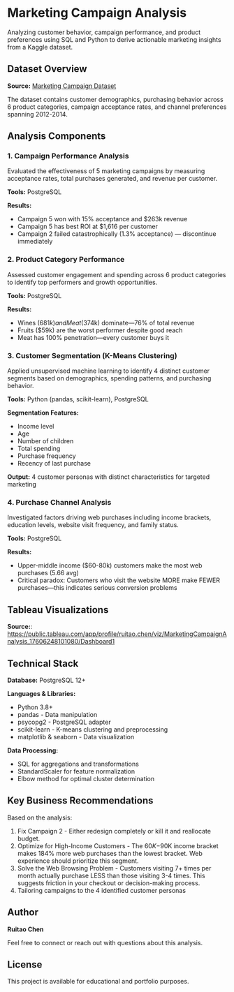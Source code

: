 # Marketing Campaign Analysis

Analyzing customer behavior, campaign performance, and product preferences using SQL and Python to derive actionable marketing insights from a Kaggle dataset.

## Dataset Overview

**Source:** [Marketing Campaign Dataset](https://mavenanalytics.io/data-playground/marketing-campaign-results?utm_source=chatgpt.com)

The dataset contains customer demographics, purchasing behavior across 6 product categories, campaign acceptance rates, and channel preferences spanning 2012-2014.

## Analysis Components

### 1. Campaign Performance Analysis
Evaluated the effectiveness of 5 marketing campaigns by measuring acceptance rates, total purchases generated, and revenue per customer.

**Tools:** PostgreSQL

**Results:**
- Campaign 5 won with 15% acceptance and $263k revenue
- Campaign 5 has best ROI at $1,616 per customer
- Campaign 2 failed catastrophically (1.3% acceptance) — discontinue immediately

### 2. Product Category Performance
Assessed customer engagement and spending across 6 product categories to identify top performers and growth opportunities.

**Tools:** PostgreSQL

**Results:**
- Wines ($681k) and Meat ($374k) dominate—76% of total revenue
- Fruits ($59k) are the worst performer despite good reach
- Meat has 100% penetration—every customer buys it

### 3. Customer Segmentation (K-Means Clustering)
Applied unsupervised machine learning to identify 4 distinct customer segments based on demographics, spending patterns, and purchasing behavior.

**Tools:** Python (pandas, scikit-learn), PostgreSQL

**Segmentation Features:**
- Income level
- Age
- Number of children
- Total spending
- Purchase frequency
- Recency of last purchase

**Output:** 4 customer personas with distinct characteristics for targeted marketing

### 4. Purchase Channel Analysis
Investigated factors driving web purchases including income brackets, education levels, website visit frequency, and family status.

**Tools:** PostgreSQL

**Results:**
- Upper-middle income ($60-80k) customers make the most web purchases (5.66 avg)
- Critical paradox: Customers who visit the website MORE make FEWER purchases—this indicates serious conversion problems

## Tableau Visualizations

**Source:**: https://public.tableau.com/app/profile/ruitao.chen/viz/MarketingCampaignAnalysis_17606248101080/Dashboard1

## Technical Stack

**Database:** PostgreSQL 12+

**Languages & Libraries:**
- Python 3.8+
- pandas - Data manipulation
- psycopg2 - PostgreSQL adapter
- scikit-learn - K-means clustering and preprocessing
- matplotlib & seaborn - Data visualization

**Data Processing:**
- SQL for aggregations and transformations
- StandardScaler for feature normalization
- Elbow method for optimal cluster determination

## Key Business Recommendations

Based on the analysis:
1. Fix Campaign 2 - Either redesign completely or kill it and reallocate budget.
2. Optimize for High-Income Customers - The $60K-$90K income bracket makes 184% more web purchases than the lowest bracket. Web experience should prioritize this segment.
3. Solve the Web Browsing Problem - Customers visiting 7+ times per month actually purchase LESS than those visiting 3-4 times. This suggests friction in your checkout or decision-making process.
4. Tailoring campaigns to the 4 identified customer personas

## Author

**Ruitao Chen**

Feel free to connect or reach out with questions about this analysis.

## License

This project is available for educational and portfolio purposes.
